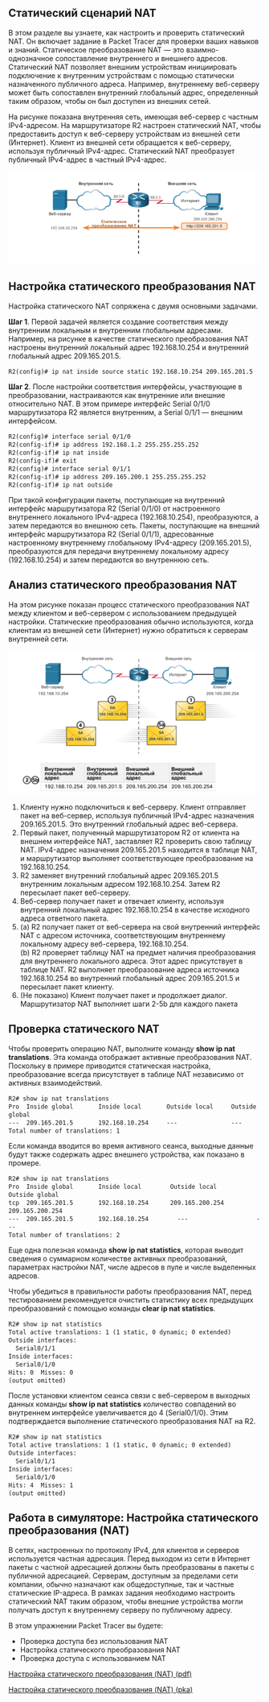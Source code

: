 <!-- 6.4.1 -->
## Статический сценарий NAT

В этом разделе вы узнаете, как настроить и проверить статический NAT. Он включает задание в Packet Tracer для проверки ваших навыков и знаний. Статическое преобразование NAT — это взаимно-однозначное сопоставление внутреннего и внешнего адресов. Статический NAT позволяет внешним устройствам инициировать подключение к внутренним устройствам с помощью статически назначенного публичного адреса. Например, внутреннему веб-серверу может быть сопоставлен внутренний глобальный адрес, определенный таким образом, чтобы он был доступен из внешних сетей.

На рисунке показана внутренняя сеть, имеющая веб-сервер с частным IPv4-адресом. На маршрутизаторе R2 настроен статический NAT, чтобы предоставить доступ к веб-серверу устройствам из внешней сети (Интернет). Клиент из внешней сети обращается к веб-серверу, используя публичный IPv4-адрес. Статический NAT преобразует публичный IPv4-адрес в частный IPv4-адрес.

![](./assets/6.4.1.png)
<!-- /courses/ensa-dl/ae8e8c86-34fd-11eb-ba19-f1886492e0e4/aeb54e60-34fd-11eb-ba19-f1886492e0e4/assets/c636f3c0-1c46-11ea-af56-e368b99e9723.svg -->

<!--
На рисунке изображен веб-сервер во внутренней сети, подключенный к маршрутизатору 2 через последовательное соединение S0/1/0 с IP-адресом 192.168.10.154. Внешней сетью маршрутизатора R2 является последовательное соединение S0/1/1, подключенное к клиентскому ПК с адресом 209.165.200.254. Статическое преобразование NAT выполняется маршрутизатором R2 с веб-сервером 192.168.10.254, сопоставленным с 209.165.201.5 при выполнении HTTP.
-->

<!-- 6.4.2 -->
## Настройка статического преобразования NAT

Настройка статического NAT сопряжена с двумя основными задачами.

**Шаг 1**. Первой задачей является создание соответствия между внутренним локальным и внутренним глобальным адресами. Например, на рисунке в качестве статического преобразования NAT настроены внутренний локальный адрес 192.168.10.254 и внутренний глобальный адрес 209.165.201.5.

```
R2(config)# ip nat inside source static 192.168.10.254 209.165.201.5
```

**Шаг 2**. После настройки соответствия интерфейсы, участвующие в преобразовании, настраиваются как внутренние или внешние относительно NAT. В этом примере интерфейс Serial 0/1/0 маршрутизатора R2 является внутренним, а Serial 0/1/1 — внешним интерфейсом.

```
R2(config)# interface serial 0/1/0
R2(config-if)# ip address 192.168.1.2 255.255.255.252
R2(config-if)# ip nat inside
R2(config-if)# exit
R2(config)# interface serial 0/1/1
R2(config-if)# ip address 209.165.200.1 255.255.255.252
R2(config-if)# ip nat outside
```

При такой конфигурации пакеты, поступающие на внутренний интерфейс маршрутизатора R2 (Serial 0/1/0) от настроенного внутреннего локального IPv4-адреса (192.168.10.254), преобразуются, а затем передаются во внешнюю сеть. Пакеты, поступающие на внешний интерфейс маршрутизатора R2 (Serial 0/1/1), адресованные настроенному внутреннему глобальному IPv4-адресу (209.165.201.5), преобразуются для передачи внутреннему локальному адресу (192.168.10.254) и затем передаются во внутреннюю сеть.

<!-- 6.4.3 -->
## Анализ статического преобразования NAT

На этом рисунке показан процесс статического преобразования NAT между клиентом и веб-сервером с использованием предыдущей настройки. Статические преобразования обычно используются, когда клиентам из внешней сети (Интернет) нужно обратиться к серверам внутренней сети.

![](./assets/6.4.3.png)
<!-- /courses/ensa-dl/ae8e8c86-34fd-11eb-ba19-f1886492e0e4/aeb54e60-34fd-11eb-ba19-f1886492e0e4/assets/c6380530-1c46-11ea-af56-e368b99e9723.svg -->

1.  Клиенту нужно подключиться к веб-серверу. Клиент отправляет пакет на веб-сервер, используя публичный IPv4-адрес назначения 209.165.201.5. Это внутренний глобальный адрес веб-сервера.
2.  Первый пакет, полученный маршрутизатором R2 от клиента на внешнем интерфейсе NAT, заставляет R2 проверить свою таблицу NAT. IPv4-адрес назначения 209.165.201.5 находится в таблице NAT, и маршрутизатор выполняет соответствующее преобразование на 192.168.10.254.
3.  R2 заменяет внутренний глобальный адрес 209.165.201.5 внутренним локальным адресом 192.168.10.254. Затем R2 пересылает пакет веб-серверу.
4.  Веб-сервер получает пакет и отвечает клиенту, используя внутренний локальный адрес 192.168.10.254 в качестве исходного адреса ответного пакета.
5.  (a) R2 получает пакет от веб-сервера на свой внутренний интерфейс NAT с адресом источника, соответствующим внутреннему локальному адресу веб-сервера, 192.168.10.254.  
    (b) R2 проверяет таблицу NAT на предмет наличия преобразования для внутреннего локального адреса. Этот адрес присутствует в таблице NAT. R2 выполняет преобразование адреса источника 192.168.10.254 во внутренний глобальный адрес 209.165.201.5 и пересылает пакет клиенту.
6.  (Не показано) Клиент получает пакет и продолжает диалог. Маршрутизатор NAT выполняет шаги 2-5b для каждого пакета

<!--
На рисунке изображен веб-сервер с IP-адресом 192.168.10.254 во внутренней сети, подключенной к маршрутизатору (R2). R2 имеет внешнюю сеть, подключенную к Интернету с клиентом 209.165.200.254. На рисунке изображен процесс анализа статического NAT.
-->

<!-- 6.4.4 -->
## Проверка статического NAT

Чтобы проверить операцию NAT, выполните команду **show ip nat translations**. Эта команда отображает активные преобразования NAT. Поскольку в примере приводится статическая настройка, преобразование всегда присутствует в таблице NAT независимо от активных взаимодействий.

```
R2# show ip nat translations
Pro  Inside global       Inside local       Outside local     Outside global
---  209.165.201.5       192.168.10.254     ---               ---
Total number of translations: 1
```

Если команда вводится во время активного сеанса, выходные данные будут также содержать адрес внешнего устройства, как показано в промере.

```
R2# show ip nat translations
Pro  Inside global       Inside local        Outside local         Outside global
tcp  209.165.201.5       192.168.10.254      209.165.200.254       209.165.200.254
---  209.165.201.5       192.168.10.254        ---                   ---
Total number of translations: 2
```

Еще одна полезная команда **show ip nat statistics**, которая выводит сведения о суммарном количестве активных преобразований, параметрах настройки NAT, числе адресов в пуле и числе выделенных адресов.

Чтобы убедиться в правильности работы преобразования NAT, перед тестированием рекомендуется очистить статистику всех предыдущих преобразований с помощью команды **clear ip nat statistics**.

```
R2# show ip nat statistics
Total active translations: 1 (1 static, 0 dynamic; 0 extended)
Outside interfaces:
  Serial0/1/1
Inside interfaces:
  Serial0/1/0
Hits: 0  Misses: 0
(output omitted)
```

После установки клиентом сеанса связи с веб-сервером в выходных данных команды **show ip nat statistics** количество совпадений во внутреннем интерфейсе увеличивается до 4 (Serial0/1/0). Этим подтверждается выполнение статического преобразования NAT на R2.

```
R2# show ip nat statistics
Total active translations: 1 (1 static, 0 dynamic; 0 extended)
Outside interfaces:
  Serial0/1/1
Inside interfaces:
  Serial0/1/0
Hits: 4  Misses: 1
(output omitted)
```

<!-- 6.4.5 -->
## Работа в симуляторе: Настройка статического преобразования (NAT)

В сетях, настроенных по протоколу IPv4, для клиентов и серверов используется частная адресация. Перед выходом из сети в Интернет пакеты с частной адресацией должны быть преобразованы в пакеты с публичной адресацией. Серверам, доступным за пределами сети компании, обычно назначают как общедоступные, так и частные статические IP-адреса. В рамках задания необходимо настроить статический NAT таким образом, чтобы внешние устройства могли получать доступ к внутреннему серверу по публичному адресу.

В этом упражнении Packet Tracer вы будете:

* Проверка доступа без использования NAT
* Настройка статического преобразования NAT
* Проверка доступа с использованием NAT

[Настройка статического преобразования (NAT) (pdf)](./assets/6.4.5-packet-tracer---configure-static-nat_ru-RU.pdf)

[Настройка статического преобразования (NAT) (pka)](./assets/6.4.5-packet-tracer---configure-static-nat_ru-RU.pka)

